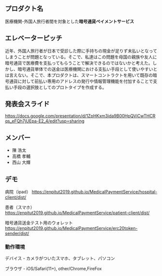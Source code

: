 ## プロダクト名

医療機関-外国人旅行者間を対象とした**暗号通貨ペイメントサービス**

## エレベーターピッチ
近年、外国人旅行者が日本で受診した際に手持ちの現金が足りず未払いとなってしまうことが問題となっている。そこで、私達はこの問題を母国の親族や友人に暗号通貨で医療費を支払ってもらうことで解決できるのではないかと考えた。しかし、暗号通貨単体での送金は医療機関における支払い手段として使いやすいとは言えない。そこで、本プロダクトは、スマートコントラクトを用いて既存の暗号通貨に対して前払い専用のアドレスの発行や情報管理機能を付加することで支払い手段の選択肢としてのプロトタイプを作成する。

## 発表会スライド

https://docs.google.com/presentation/d/1ZpHKxm3ida9B00HpQViCwTHCRqs_eFQh7jUEpa-E2_4/edit?usp=sharing

## メンバー

-   陳 浩太
-   高橋 孝輔
-   西山 大輝

## デモ

病院（ipad） https://enpitut2019.github.io/MedicalPaymentService/hospital-client/dist/

患者（スマホ） https://enpitut2019.github.io/MedicalPaymentService/patient-client/dist/

暗号通貨送金テスト用のウォレット https://enpitut2019.github.io/MedicalPaymentService/erc20token-sender/dist/

### 動作環境

デバイス - カメラがついたスマホ、タブレット、パソコン

ブラウザ - iOS/Safari(11+), other/Chrome,FireFox
